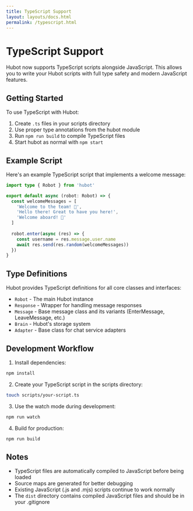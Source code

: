 ```yaml
---
title: TypeScript Support
layout: layouts/docs.html
permalink: /typescript.html
---
```


# TypeScript Support

Hubot now supports TypeScript scripts alongside JavaScript. This allows you to write your Hubot scripts with full type safety and modern JavaScript features.

## Getting Started

To use TypeScript with Hubot:

1. Create `.ts` files in your scripts directory
2. Use proper type annotations from the hubot module
3. Run `npm run build` to compile TypeScript files
4. Start hubot as normal with `npm start`

## Example Script

Here's an example TypeScript script that implements a welcome message:

```typescript
import type { Robot } from 'hubot'

export default async (robot: Robot) => {
  const welcomeMessages = [
    'Welcome to the team! 👋',
    'Hello there! Great to have you here!',
    'Welcome aboard! 🚀'
  ]
  
  robot.enter(async (res) => {
    const username = res.message.user.name
    await res.send(res.random(welcomeMessages))
  })
}
```

## Type Definitions

Hubot provides TypeScript definitions for all core classes and interfaces:

- `Robot` - The main Hubot instance
- `Response` - Wrapper for handling message responses
- `Message` - Base message class and its variants (EnterMessage, LeaveMessage, etc.)
- `Brain` - Hubot's storage system
- `Adapter` - Base class for chat service adapters

## Development Workflow

1. Install dependencies:
```bash
npm install
```

2. Create your TypeScript script in the scripts directory:
```bash
touch scripts/your-script.ts
```

3. Use the watch mode during development:
```bash
npm run watch
```

4. Build for production:
```bash
npm run build
```

## Notes

- TypeScript files are automatically compiled to JavaScript before being loaded
- Source maps are generated for better debugging
- Existing JavaScript (.js and .mjs) scripts continue to work normally
- The `dist` directory contains compiled JavaScript files and should be in your .gitignore
